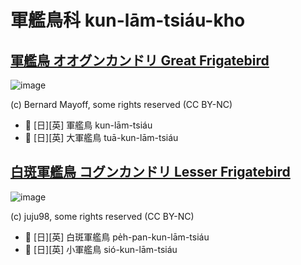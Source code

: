 # 軍艦鳥科 kun-lām-tsiáu-kho

## [軍艦鳥 オオグンカンドリ Great Frigatebird](https://ebird.org/species/grefri)

![image](https://inaturalist-open-data.s3.amazonaws.com/photos/111687382/medium.jpg)

(c) Bernard Mayoff, some rights reserved (CC BY-NC)

- 🎯 [日][英] 軍艦鳥 kun-lām-tsiáu
- 🎯 [日][英] 大軍艦鳥 tuā-kun-lām-tsiáu

## [白斑軍艦鳥 コグンカンドリ Lesser Frigatebird](https://ebird.org/species/lesfri)

![image](https://inaturalist-open-data.s3.amazonaws.com/photos/258323439/medium.jpg)

(c) juju98, some rights reserved (CC BY-NC)

- 🎯 [日][英] 白斑軍艦鳥 pe̍h-pan-kun-lām-tsiáu
- 🎯 [日][英] 小軍艦鳥 sió-kun-lām-tsiáu
